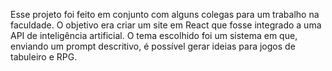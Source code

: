 
Esse projeto foi feito em conjunto com alguns colegas para um trabalho na faculdade. O objetivo era criar um site em React que fosse integrado a uma API de inteligência artificial. O tema escolhido foi um sistema em que, enviando um prompt descritivo, é possível gerar ideias para jogos de tabuleiro e RPG.
